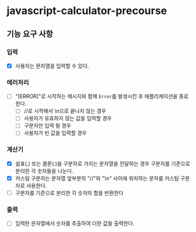 # javascript-calculator-precourse

## 기능 요구 사항

### 입력

- [x] 사용자는 문자열을 입력할 수 있다.

### 에러처리

- [ ] "[ERROR]"로 시작하는 메시지와 함께 `Error`를 발생시킨 후 애플리케이션을 종료한다.
  - [ ] //로 시작해서 \n으로 끝나지 않는 경우
  - [ ] 사용자가 유효하지 않는 값을 입력할 경우
  - [ ] 구분자만 입력 될 경우
  - [ ] 사용자가 빈 값을 입력할 경우

### 계산기

- [x] 쉼표(,) 또는 콜론(:)을 구분자로 가지는 문자열을 전달하는 경우 구분자를 기준으로 분리한 각 숫자들을 나눈다.
- [x] 커스텀 구분자는 문자열 앞부분의 "//"와 "\n" 사이에 위치하는 문자를 커스텀 구분자로 사용한다.
- [ ] 구분자를 기준으로 분리한 각 숫자의 합을 반환한다

### 출력

- [ ] 입력한 문자열에서 숫자를 추출하여 더한 값을 출력한다.
